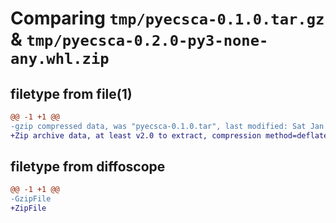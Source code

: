 # Comparing `tmp/pyecsca-0.1.0.tar.gz` & `tmp/pyecsca-0.2.0-py3-none-any.whl.zip`

## filetype from file(1)

```diff
@@ -1 +1 @@
-gzip compressed data, was "pyecsca-0.1.0.tar", last modified: Sat Jan 16 17:37:05 2021, max compression
+Zip archive data, at least v2.0 to extract, compression method=deflate
```

## filetype from diffoscope

```diff
@@ -1 +1 @@
-GzipFile
+ZipFile
```

